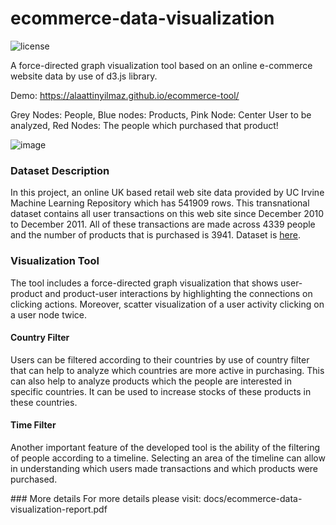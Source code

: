 # ecommerce-data-visualization
![license](https://img.shields.io/github/license/alaattinyilmaz/ecommerce-data-visualization)

A force-directed graph visualization tool based on an online e-commerce website data by use of d3.js library.

Demo: https://alaattinyilmaz.github.io/ecommerce-tool/

Grey Nodes: People, Blue nodes: Products, Pink Node: Center User to be analyzed, Red Nodes: The people which purchased that product!

![image](https://user-images.githubusercontent.com/22120701/104111507-9a0ce900-52f3-11eb-9d72-ed03aa2ad8e1.png)

### Dataset Description
In this project, an online UK based retail web site data provided by UC Irvine Machine Learning Repository which has 541909 rows. This transnational dataset contains all user transactions on this web site since December 2010 to December 2011. All of these transactions are made across 4339 people and the number of products that is purchased is 3941. Dataset is [here](https://archive.ics.uci.edu/ml/datasets/online+retail).

### Visualization Tool
The tool includes a force-directed graph visualization that shows user-product and product-user interactions by highlighting the connections on clicking actions. Moreover, scatter visualization of a user activity clicking on a user node twice.
#### Country Filter
Users can be filtered according to their countries by use of country filter that can help to analyze which countries are more active in purchasing. This can also help to analyze products which the people are interested in specific countries. It can be used to increase stocks of these products in these
countries.
#### Time Filter
Another important feature of the developed tool is the ability of the filtering of people according to a timeline. Selecting an area of the timeline can allow in understanding which users made transactions and which products were purchased.

### More details
For more details please visit: docs/ecommerce-data-visualization-report.pdf
